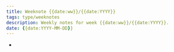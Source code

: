 ```yaml
---
title: Weeknote {{date:ww}}/{{date:YYYY}}
tags: type/weeknotes
description: Weekly notes for week {{date:ww}}/{{date:YYYY}}.
date: {{date:YYYY-MM-DD}}
---
```

- 